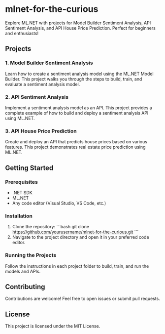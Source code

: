 
# mlnet-for-the-curious

Explore ML.NET with projects for Model Builder Sentiment Analysis, API Sentiment Analysis, and API House Price Prediction. Perfect for beginners and enthusiasts!

## Projects

### 1. Model Builder Sentiment Analysis
Learn how to create a sentiment analysis model using the ML.NET Model Builder. This project walks you through the steps to build, train, and evaluate a sentiment analysis model.

### 2. API Sentiment Analysis
Implement a sentiment analysis model as an API. This project provides a complete example of how to build and deploy a sentiment analysis API using ML.NET.

### 3. API House Price Prediction
Create and deploy an API that predicts house prices based on various features. This project demonstrates real estate price prediction using ML.NET.

## Getting Started

### Prerequisites
- .NET SDK
- ML.NET
- Any code editor (Visual Studio, VS Code, etc.)

### Installation
1. Clone the repository:
   \`\`\`bash
   git clone https://github.com/yourusername/mlnet-for-the-curious.git
   \`\`\`
2. Navigate to the project directory and open it in your preferred code editor.

### Running the Projects
Follow the instructions in each project folder to build, train, and run the models and APIs.

## Contributing
Contributions are welcome! Feel free to open issues or submit pull requests.

## License
This project is licensed under the MIT License.
